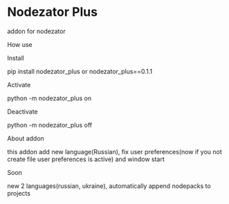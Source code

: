 # Nodezator Plus
addon for nodezator

How use

Install

pip install nodezator_plus or nodezator_plus==0.1.1

Activate

python -m nodezator_plus on

Deactivate

python -m nodezator_plus off

About addon

this addon add new language(Russian), fix user preferences(now if you not create file user preferences is active) and window start

Soon

new 2 languages(russian, ukraine), automatically append nodepacks to projects
